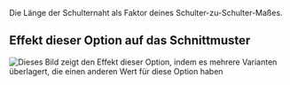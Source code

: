 Die Länge der Schulternaht als Faktor deines Schulter-zu-Schulter-Maßes.

## Effekt dieser Option auf das Schnittmuster

![Dieses Bild zeigt den Effekt dieser Option, indem es mehrere Varianten überlagert, die einen anderen Wert für diese Option haben](tamiko_shoulderseamlength_sample.svg "Effekt dieser Option auf das Schnittmuster")
